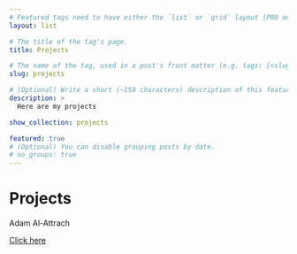 ```yaml
---
# Featured tags need to have either the `list` or `grid` layout (PRO only).
layout: list

# The title of the tag's page.
title: Projects

# The name of the tag, used in a post's front matter (e.g. tags: [<slug>]).
slug: projects

# (Optional) Write a short (~150 characters) description of this featured tag.
description: >
  Here are my projects

show_collection: projects

featured: true
# (Optional) You can disable grouping posts by date.
# no_groups: true
---
```

# Projects
Adam Al-Attrach
<!--author-->

[Click here](/_featured_categories/projects.md)